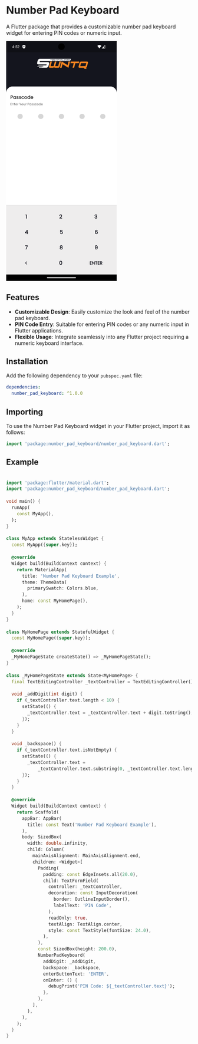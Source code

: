 # Number Pad Keyboard

A Flutter package that provides a customizable number pad keyboard widget for entering PIN codes or numeric input.

<img src="https://raw.githubusercontent.com/MahmoudAhmed121/number_pad_keyboard/master/Screenshot_1720446737.png" width="300">



## Features

- **Customizable Design**: Easily customize the look and feel of the number pad keyboard.
- **PIN Code Entry**: Suitable for entering PIN codes or any numeric input in Flutter applications.
- **Flexible Usage**: Integrate seamlessly into any Flutter project requiring a numeric keyboard interface.

## Installation

Add the following dependency to your `pubspec.yaml` file:

```yaml
dependencies:
  number_pad_keyboard: ^1.0.0

```

## Importing

To use the Number Pad Keyboard widget in your Flutter project, import it as follows:

```dart
import 'package:number_pad_keyboard/number_pad_keyboard.dart';

```

## Example

```dart

import 'package:flutter/material.dart';
import 'package:number_pad_keyboard/number_pad_keyboard.dart';

void main() {
  runApp(
    const MyApp(),
  );
}

class MyApp extends StatelessWidget {
  const MyApp({super.key});

  @override
  Widget build(BuildContext context) {
    return MaterialApp(
      title: 'Number Pad Keyboard Example',
      theme: ThemeData(
        primarySwatch: Colors.blue,
      ),
      home: const MyHomePage(),
    );
  }
}

class MyHomePage extends StatefulWidget {
  const MyHomePage({super.key});

  @override
  _MyHomePageState createState() => _MyHomePageState();
}

class _MyHomePageState extends State<MyHomePage> {
  final TextEditingController _textController = TextEditingController();

  void _addDigit(int digit) {
    if (_textController.text.length < 10) {
      setState(() {
        _textController.text = _textController.text + digit.toString();
      });
    }
  }

  void _backspace() {
    if (_textController.text.isNotEmpty) {
      setState(() {
        _textController.text =
            _textController.text.substring(0, _textController.text.length - 1);
      });
    }
  }

  @override
  Widget build(BuildContext context) {
    return Scaffold(
      appBar: AppBar(
        title: const Text('Number Pad Keyboard Example'),
      ),
      body: SizedBox(
        width: double.infinity,
        child: Column(
          mainAxisAlignment: MainAxisAlignment.end,
          children: <Widget>[
            Padding(
              padding: const EdgeInsets.all(20.0),
              child: TextFormField(
                controller: _textController,
                decoration: const InputDecoration(
                  border: OutlineInputBorder(),
                  labelText: 'PIN Code',
                ),
                readOnly: true,
                textAlign: TextAlign.center,
                style: const TextStyle(fontSize: 24.0),
              ),
            ),
            const SizedBox(height: 200.0),
            NumberPadKeyboard(
              addDigit: _addDigit,
              backspace: _backspace,
              enterButtonText: 'ENTER',
              onEnter: () {
                debugPrint('PIN Code: ${_textController.text}');
              },
            ),
          ],
        ),
      ),
    );
  }
}
```

